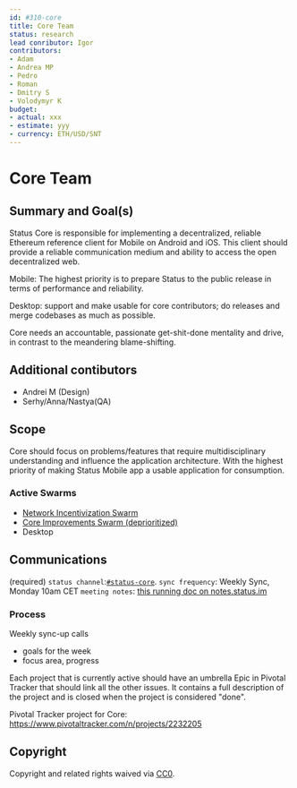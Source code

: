```yaml
---
id: #310-core
title: Core Team
status: research
lead conributor: Igor
contributors:
- Adam
- Andrea MP
- Pedro
- Roman
- Dmitry S
- Volodymyr K
budget:
- actual: xxx
- estimate: yyy
- currency: ETH/USD/SNT
---
```


# Core Team
## Summary and Goal(s)
Status Core is responsible for implementing a decentralized, reliable Ethereum reference client for Mobile on Android and iOS. This client should provide a reliable communication medium and ability to access the open decentralized web.

Mobile: The highest priority is to prepare Status to the public release in terms of performance and reliability.

Desktop: support and make usable for core contributors; do releases and merge codebases as much as possible.

Core needs an accountable, passionate get-shit-done mentality and drive, in contrast to the meandering blame-shifting.


## Additional contibutors
- Andrei M (Design)
- Serhy/Anna/Nastya(QA)

## Scope

Core should focus on problems/features that require multidisciplinary understanding and influence the application architecture. With the highest priority of making Status Mobile app a usable application for consumption.

### Active Swarms
* [Network Incentivization Swarm](./313-core-networking.md)
* [Core Improvements Swarm (deprioritized)](./315-core-improvements.md)
* Desktop


## Communications
(required)
`status channel`:[`#status-core`](http://get.status.im/chat/public/status-core).
`sync frequency`: Weekly Sync, Monday 10am CET
`meeting notes`: [this running doc on notes.status.im](https://notes.status.im/sm7x7tPpQESkRwu7YNFzSQ)


### Process
Weekly sync-up calls
- goals for the week
- focus area, progress

Each project that is currently active should have an umbrella Epic in Pivotal Tracker that should
link all the other issues. It contains a full description of the project and is
closed when the project is considered "done".

Pivotal Tracker project for Core: https://www.pivotaltracker.com/n/projects/2232205

## Copyright

Copyright and related rights waived via [CC0](https://creativecommons.org/publicdomain/zero/1.0/).
